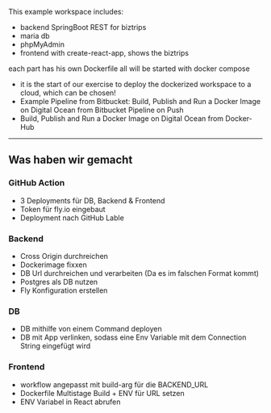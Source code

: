 This example workspace includes: 
- backend SpringBoot REST for biztrips
- maria db 
- phpMyAdmin
- frontend with create-react-app, shows the biztrips 

each part has his own Dockerfile 
all will be started with docker compose 

- it is the start of our exercise to deploy the dockerized workspace to a cloud, which can be chosen!
- Example Pipeline from Bitbucket: Build, Publish and Run a Docker Image on Digital Ocean from Bitbucket Pipeline on Push
- Build, Publish and Run a Docker Image on Digital Ocean from Docker-Hub

---
## Was haben wir gemacht

### GitHub Action

- 3 Deployments für DB, Backend & Frontend
- Token für fly.io eingebaut
- Deployment nach GitHub Lable

### Backend

- Cross Origin durchreichen
- Dockerimage fixxen
- DB Url durchreichen und verarbeiten (Da es im falschen Format kommt)
- Postgres als DB nutzen
- Fly Konfiguration erstellen

### DB

- DB mithilfe von einem Command deployen
- DB mit App verlinken, sodass eine Env Variable mit dem Connection String eingefügt wird

### Frontend

- workflow angepasst mit build-arg für die BACKEND_URL
- Dockerfile Multistage Build + ENV für URL setzen
- ENV Variabel in React abrufen
